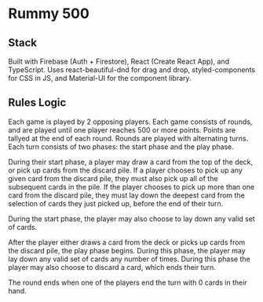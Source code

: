 # Rummy 500

## Stack

Built with Firebase (Auth + Firestore), React (Create React App), and TypeScript. Uses react-beautiful-dnd for drag and drop, styled-components for CSS in JS, and Material-UI for the component library.

## Rules Logic

Each game is played by 2 opposing players. Each game consists of rounds, and are played until one player reaches 500 or more points. Points are tallyed at the end of each round. Rounds are played with alternating turns. Each turn consists of two phases: the start phase and the play phase.

During their start phase, a player may draw a card from the top of the deck, or pick up cards from the discard pile. If a player chooses to pick up any given card from the discard pile, they must also pick up all of the subsequent cards in the pile. If the player chooses to pick up more than one card from the discard pile, they must lay down the deepest card from the selection of cards they just picked up, before the end of their turn.

During the start phase, the player may also choose to lay down any valid set of cards.

After the player either draws a card from the deck or picks up cards from the discard pile, the play phase begins. During this phase, the player may lay down any valid set of cards any number of times. During this phase the player may also choose to discard a card, which ends their turn.

The round ends when one of the players end the turn with 0 cards in their hand.
